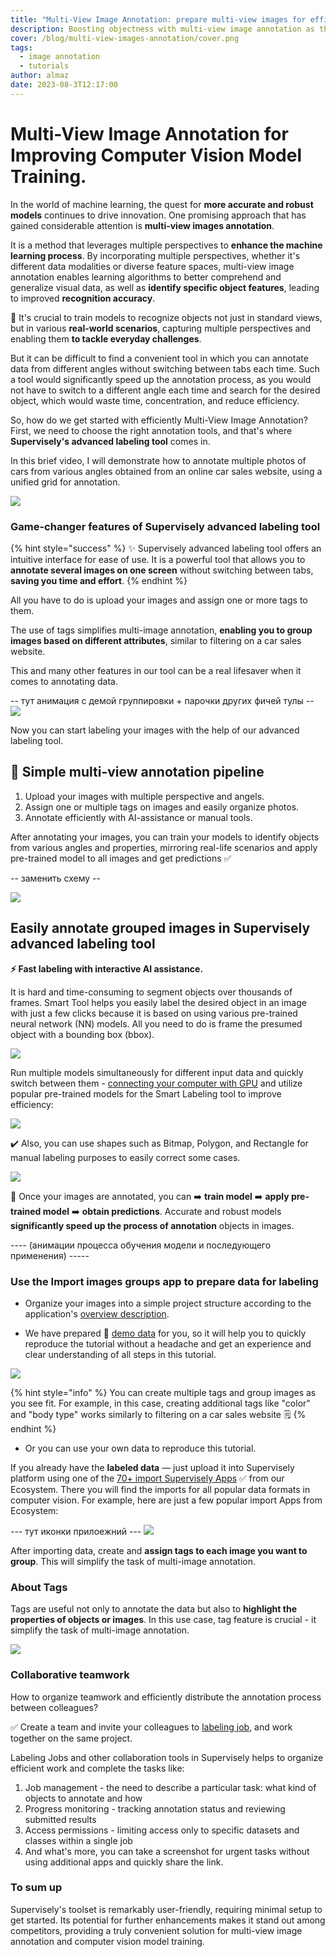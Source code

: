 ```yaml
---
title: "Multi-View Image Annotation: prepare multi-view images for efficient model training"
description: Boosting objectness with multi-view image annotation as the method for improving computer vision model trainig.
cover: /blog/multi-view-images-annotation/cover.png
tags:
  - image annotation
  - tutorials
author: almaz
date: 2023-08-3T12:17:00
---
```


# Multi-View Image Annotation for Improving Computer Vision Model Training.

In the world of machine learning, the quest for **more accurate and robust models** continues to drive innovation. One promising approach that has gained considerable attention is **multi-view images annotation**.

It is a method that leverages multiple perspectives to **enhance the machine learning process**. By incorporating multiple perspectives, whether it's different data modalities or diverse feature spaces, multi-view image annotation enables learning algorithms to better comprehend and generalize visual data, as well as **identify specific object features**, leading to improved **recognition accuracy**.

🚀 It's crucial to train models to recognize objects not just in standard views, but in various **real-world scenarios**, capturing multiple perspectives and enabling them **to tackle everyday challenges**.

But it can be difficult to find a convenient tool in which you can annotate data from different angles without switching between tabs each time. Such a tool would significantly speed up the annotation process, as you would not have to switch to a different angle each time and search for the desired object, which would waste time, concentration, and reduce efficiency.

So, how do we get started with efficiently Multi-View Image Annotation? First, we need to choose the right annotation tools, and that's where **Supervisely's advanced labeling tool** comes in. 

In this brief video, I will demonstrate how to annotate multiple photos of cars from various angles obtained from an online car sales website, using a unified grid for annotation.

![](yt.png)

### Game-changer features of Supervisely advanced labeling tool

{% hint style="success" %} 
✨ Supervisely advanced labeling tool offers an intuitive interface for ease of use.
It is a powerful tool that allows you to **annotate several images on one screen** without switching between tabs, **saving you time and effort**.
{% endhint %}

All you have to do is upload your images and assign one or more tags to them.

The use of tags simplifies multi-image annotation, **enabling you to group images based on different attributes**, similar to filtering on a car sales website. 

This and many other features in our tool can be a real lifesaver when it comes to annotating data.


-- тут анимация с демой группировки + парочки других фичей тулы --
![](adv_lbl_tool.gif)


Now you can start labeling your images with the help of our advanced labeling tool.


## 🌟 Simple multi-view annotation pipeline

1. Upload your images with multiple perspective and angels.
2. Assign one or multiple tags on images and easily organize photos.
3. Annotate efficiently with AI-assistance or manual tools.

After annotating your images, you can train your models to identify objects from various angles and properties, mirroring real-life scenarios and apply pre-trained model to all images and get predictions ✅

-- заменить схему --

![](schema.png)


## Easily annotate grouped images in Supervisely advanced labeling tool

**⚡ Fast labeling with interactive AI assistance.**

It is hard and time-consuming to segment objects over thousands of frames. Smart Tool helps you easily label the desired object in an image with just a few clicks because it is based on using various pre-trained neural network (NN) models. All you need to do is frame the presumed object with a bounding box (bbox).

![](./ai.gif)

Run multiple models simultaneously for different input data and quickly switch between them - [connecting your computer with GPU](https://youtu.be/aO7Zc4kTrVg) and utilize popular pre-trained models for the Smart Labeling tool to improve efficiency:

![](models.png)

✔️ Also, you can use shapes such as Bitmap, Polygon, and Rectangle for manual labeling purposes to easily correct some cases.

![](./manual.gif)

🤖 Once your images are annotated, you can ➡️ **train model** ➡️ **apply pre-trained model** ➡️ **obtain predictions**. 
Accurate and robust models **significantly speed up the process of annotation** objects in images.

---- (анимации процесса обучения модели и последующего применения) -----


### Use the Import images groups app to prepare data for labeling

- Organize your images into a simple project structure according to the application's [overview description](https://ecosystem.supervisely.com/apps/import-images-groups?_ga=2.53824936.1042633755.1690183817-1574751671.1670221597#Overview).

- We have prepared 🔗 [demo data](https://github.com/supervisely-ecosystem/import-images-groups/releases/download/v0.0.1/cars.catalog.zip) for you, so it will help you to quickly reproduce the tutorial without a headache and get an experience and clear understanding of all steps in this tutorial.

 <div class="apps-grid">
    <blog-app github="import-images-groups/master"></blog-app>
</div>

![](./import.gif)

{% hint style="info" %} You can create multiple tags and group images as you see fit. For example, in this case, creating additional tags like "color" and "body type" works similarly to filtering on a car sales website 🗒️ {% endhint %}

- Or you can use your own data to reproduce this tutorial.

If you already have the **labeled data** — just upload it into Supervisely platform using one of the [70+ import Supervisely Apps](https://ecosystem.supervisely.com/import) ✅ from our Ecosystem. There you will find the imports for all popular data formats in computer vision. For example, here are just a few popular import Apps from Ecosystem:

<div class="apps-grid">
    <blog-app github="convert-yolov5-to-supervisely-format/master"></blog-app>
    <blog-app github="import-images-with-masks/master"></blog-app>
    <blog-app github="import-coco/master"></blog-app>
</div>

--- тут иконки прилоежний ---
![](importapps.png)

After importing data, create and **assign tags to each image you want to group**. This will simplify the task of multi-image annotation.

### About Tags

Tags are useful not only to annotate the data but also to **highlight the properties of objects or images**.
In this use case, tag feature is crucial - it simplify the task of multi-image annotation.

![](tags.png)

### Collaborative teamwork

How to organize teamwork and efficiently distribute the annotation process between colleagues? 

✅ Create a team and invite your colleagues to [labeling job](https://docs.supervisely.com/labeling/jobs), and work together on the same project.

Labeling Jobs and other collaboration tools in Supervisely helps to organize efficient work and complete the tasks like:

1. Job management - the need to describe a particular task: what kind of objects to annotate and how
2. Progress monitoring - tracking annotation status and reviewing submitted results
3. Access permissions - limiting access only to specific datasets and classes within a single job
4. And what's more, you can take a screenshot for urgent tasks without using additional apps and quickly share the link.


### To sum up

Supervisely's toolset is remarkably user-friendly, requiring minimal setup to get started. Its potential for further enhancements makes it stand out among competitors, providing a truly convenient solution for multi-view image annotation and computer vision model training.
